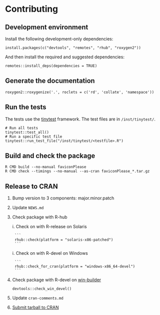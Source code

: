 # Contributing

## Development environment

Install the following development-only dependencies:

```
install.packages(c("devtools", "remotes", "rhub", "roxygen2"))
```

And then install the required and suggested dependencies:

```
remotes::install_deps(dependencies = TRUE)
```

## Generate the documentation

```
roxygen2::roxygenize('.', roclets = c('rd', 'collate', 'namespace'))
```

## Run the tests

The tests use the [tinytest](https://cran.r-project.org/package=tinytest)
framework. The test files are in `/inst/tinytest/`.

```
# Run all tests
tinytest::test_all()
# Run a specific test file
tinytest::run_test_file("/inst/tinytest/<testfile>.R")
```

## Build and check the package

```
R CMD build --no-manual faviconPlease
R CMD check --timings --no-manual --as-cran faviconPlease_*.tar.gz
```

## Release to CRAN

1. Bump version to 3 components: major.minor.patch

1. Update `NEWS.md`

1. Check package with R-hub

    i. Check on with R-release on Solaris

        ```
        rhub::check(platform = "solaris-x86-patched")
        ```

    i. Check on with R-devel on Windows

        ```
        rhub::check_for_cran(platform = "windows-x86_64-devel")
        ```

1. Check package with R-devel on [win-builder][]

    ```
    devtools::check_win_devel()
    ```

    [win-builder]: https://win-builder.r-project.org/

1. Update `cran-comments.md`

1. [Submit tarball to CRAN](https://cran.r-project.org/submit.html)
